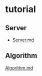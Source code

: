 # tutorial
## Server
- [Server.md](https://github.com/nguyentoanit/tutorial/blob/master/server.md)
## Algorithm
[Algorithm.md](https://github.com/nguyentoanit/tutorial/blob/master/algorithm.md)
